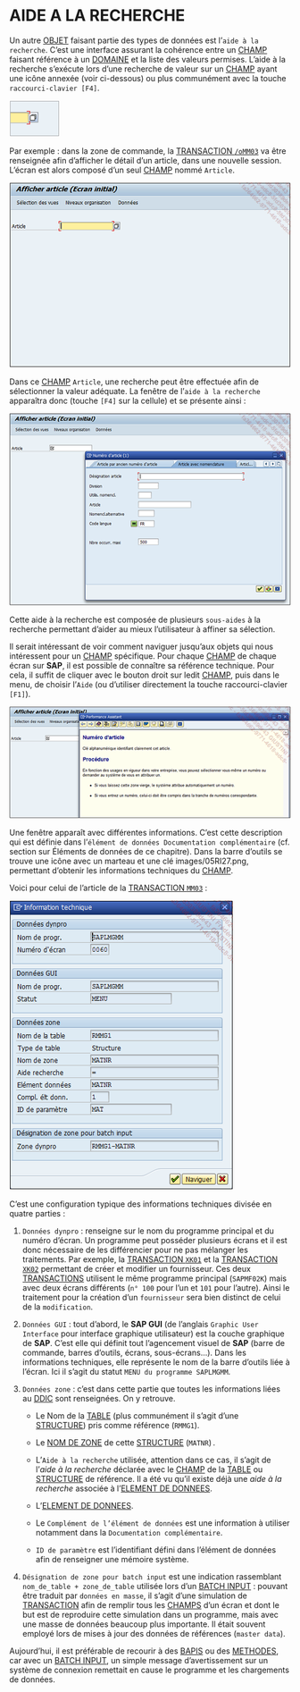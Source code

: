 # **AIDE A LA RECHERCHE**

Un autre [OBJET](../14_Classes/01_ABAP_Object/01_ABAP_Object.md) faisant partie des types de données est l’`aide à la recherche`. C’est une interface assurant la cohérence entre un [CHAMP](../15_Screen/02_Champs/README.md) faisant référence à un [DOMAINE](./02_Domaines.md) et la liste des valeurs permises. L’aide à la recherche s’exécute lors d’une recherche de valeur sur un [CHAMP](../15_Screen/02_Champs/README.md) ayant une icône annexée (voir ci-dessous) ou plus communément avec la touche `raccourci-clavier [F4]`.

![](../ressources/08_13_01.png)

Par exemple : dans la zone de commande, la [TRANSACTION `/oMM03`]() va être renseignée afin d’afficher le détail d’un article, dans une nouvelle session. L’écran est alors composé d’un seul [CHAMP](../15_Screen/02_Champs/README.md) nommé `Article`.

![](../ressources/08_13_02.png)

Dans ce [CHAMP](../15_Screen/02_Champs/README.md) `Article`, une recherche peut être effectuée afin de sélectionner la valeur adéquate. La fenêtre de l’`aide à la recherche` apparaîtra donc (touche `[F4]` sur la cellule) et se présente ainsi :

![](../ressources/08_13_03.png)

Cette aide à la recherche est composée de plusieurs `sous-aides` à la recherche permettant d’aider au mieux l’utilisateur à affiner sa sélection.

Il serait intéressant de voir comment naviguer jusqu’aux objets qui nous intéressent pour un [CHAMP](../15_Screen/02_Champs/README.md) spécifique. Pour chaque [CHAMP](../15_Screen/02_Champs/README.md) de chaque écran sur **SAP**, il est possible de connaître sa référence technique. Pour cela, il suffit de cliquer avec le bouton droit sur ledit [CHAMP](../15_Screen/02_Champs/README.md), puis dans le menu, de choisir l’`Aide` (ou d’utiliser directement la touche raccourci-clavier `[F1]`).

![](../ressources/08_13_04.png)

Une fenêtre apparaît avec différentes informations. C’est cette description qui est définie dans l’`élément de données Documentation complémentaire` (cf. section sur Éléments de données de ce chapitre). Dans la barre d’outils se trouve une icône avec un marteau et une clé images/05RI27.png, permettant d’obtenir les informations techniques du [CHAMP](../15_Screen/02_Champs/README.md).

Voici pour celui de l’article de la [TRANSACTION `MM03`]() :

![](../ressources/08_13_05.png)

C’est une configuration typique des informations techniques divisée en quatre parties :

1. `Données dynpro` : renseigne sur le nom du programme principal et du numéro d’écran. Un programme peut posséder plusieurs écrans et il est donc nécessaire de les différencier pour ne pas mélanger les traitements. Par exemple, la [TRANSACTION `XK01`]() et la [TRANSACTION `XK02`]() permettant de créer et modifier un fournisseur. Ces deux [TRANSACTIONS]() utilisent le même programme principal (`SAPMF02K`) mais avec deux écrans différents (`n° 100` pour l’un et `101` pour l’autre). Ainsi le traitement pour la création d’un `fournisseur` sera bien distinct de celui de la `modification`.

2. `Données GUI` : tout d’abord, le **SAP GUI** (de l’anglais `Graphic User Interface` pour interface graphique utilisateur) est la couche graphique de **SAP**. C’est elle qui définit tout l’agencement visuel de **SAP** (barre de commande, barres d’outils, écrans, sous-écrans...). Dans les informations techniques, elle représente le nom de la barre d’outils liée à l’écran. Ici il s’agit du statut `MENU du programme SAPLMGMM`.

3. `Données zone` : c’est dans cette partie que toutes les informations liées au [DDIC](./01_SE11.md) sont renseignées. On y retrouve.

   - Le Nom de la [TABLE](../10_Tables_Internes/01_Tables_Internes.md) (plus communément il s’agit d’une [STRUCTURE](../10_Tables_Internes/01_Tables_Internes.md)) pris comme référence (`RMMG1`).

   - Le [NOM DE ZONE](./05_Domaines_Plage_de_Valeurs.md) de cette [STRUCTURE](../10_Tables_Internes/01_Tables_Internes.md) (`MATNR`) .

   - L’`Aide à la recherche` utilisée, attention dans ce cas, il s’agit de l’_aide à la recherche_ déclarée avec le [CHAMP](../15_Screen/02_Champs/README.md) de la [TABLE](../09_Tables_DB/01_Tables.md) ou [STRUCTURE](../09_Tables_DB/11_Structures.md) de référence. Il a été vu qu’il existe déjà une _aide à la recherche_ associée à l’[ELEMENT DE DONNEES](./07_Elements_de_Donnees.md).

   - L’[ELEMENT DE DONNEES](./07_Elements_de_Donnees.md).

   - Le `Complément de l’élément de données` est une information à utiliser notamment dans la `Documentation complémentaire`.

   - `ID de paramètre` est l’identifiant défini dans l’élément de données afin de renseigner une mémoire système.

4. `Désignation de zone pour batch input` est une indication rassemblant `nom_de_table + zone_de_table` utilisée lors d’un [BATCH INPUT]() : pouvant être traduit par `données en masse`, il s’agit d’une simulation de [TRANSACTION]() afin de remplir tous les [CHAMPS](../15_Screen/02_Champs/README.md) d’un écran et dont le but est de reproduire cette simulation dans un programme, mais avec une masse de données beaucoup plus importante. Il était souvent employé lors de mises à jour des données de références (`master data`).

Aujourd’hui, il est préférable de recourir à des [BAPIS]() ou des [METHODES](../14_Classes/03_Méthodes/01_Méthodes.md), car avec un [BATCH INPUT](), un simple message d’avertissement sur un système de connexion remettait en cause le programme et les chargements de données.
